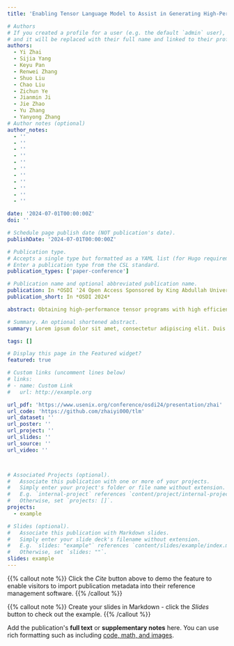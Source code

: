 ```yaml
---
title: 'Enabling Tensor Language Model to Assist in Generating High-Performance Tensor Programs for Deep Learning'

# Authors
# If you created a profile for a user (e.g. the default `admin` user), write the username (folder name) here
# and it will be replaced with their full name and linked to their profile.
authors:
  - Yi Zhai
  - Sijia Yang
  - Keyu Pan
  - Renwei Zhang
  - Shuo Liu
  - Chao Liu 
  - Zichun Ye
  - Jianmin Ji
  - Jie Zhao
  - Yu Zhang
  - Yanyong Zhang
# Author notes (optional)
author_notes:
  - ''
  - ''
  - ''
  - ''
  - ''
  - ''
  - ''
  - ''
  - ''
  - ''
  - '' 

date: '2024-07-01T00:00:00Z'
doi: ''

# Schedule page publish date (NOT publication's date).
publishDate: '2024-07-01T00:00:00Z'

# Publication type.
# Accepts a single type but formatted as a YAML list (for Hugo requirements).
# Enter a publication type from the CSL standard.
publication_types: ['paper-conference']

# Publication name and optional abbreviated publication name.
publication: In *OSDI '24 Open Access Sponsored by King Abdullah University of Science and Technology*
publication_short: In *OSDI 2024*

abstract: Obtaining high-performance tensor programs with high efficiency continues to be a substantial challenge. Approaches that favor efficiency typically limit their exploration space through heuristic constraints, which often lack generalizability. Conversely, approaches targeting high performance tend to create an expansive exploration space but employ ineffective exploration strategies.We propose a tensor program generation framework for deep learning applications. Its core idea involves maintaining an expansive space to ensure high performance while performing powerful exploration with the help of language models to generate tensor programs efficiently. We thus transform the tensor program exploration task into a language model generation task. To facilitate this, we explicitly design the language model-friendly tensor language that records decision information to represent tensor programs. During the compilation of target workloads, the tensor language model (TLM) combines knowledge from offline learning and previously made decisions to probabilistically sample the best decision in the current decision space. This approach allows more informed space exploration than random sampling commonly used in previously proposed approaches.Experimental results indicate that TLM excels in delivering both efficiency and performance. Compared to fully tuned Ansor/MetaSchedule, TLM matches their performance with a compilation speedup of 61×. Furthermore, when evaluated against Roller, with the same compilation time, TLM improves the performance by 2.25×.

# Summary. An optional shortened abstract.
summary: Lorem ipsum dolor sit amet, consectetur adipiscing elit. Duis posuere tellus ac convallis placerat. Proin tincidunt magna sed ex sollicitudin condimentum.

tags: []

# Display this page in the Featured widget?
featured: true

# Custom links (uncomment lines below)
# links:
# - name: Custom Link
#   url: http://example.org

url_pdf: 'https://www.usenix.org/conference/osdi24/presentation/zhai'
url_code: 'https://github.com/zhaiyi000/tlm'
url_dataset: ''
url_poster: ''
url_project: ''
url_slides: ''
url_source: ''
url_video: ''



# Associated Projects (optional).
#   Associate this publication with one or more of your projects.
#   Simply enter your project's folder or file name without extension.
#   E.g. `internal-project` references `content/project/internal-project/index.md`.
#   Otherwise, set `projects: []`.
projects:
  - example

# Slides (optional).
#   Associate this publication with Markdown slides.
#   Simply enter your slide deck's filename without extension.
#   E.g. `slides: "example"` references `content/slides/example/index.md`.
#   Otherwise, set `slides: ""`.
slides: example
---
```


{{% callout note %}}
Click the _Cite_ button above to demo the feature to enable visitors to import publication metadata into their reference management software.
{{% /callout %}}

{{% callout note %}}
Create your slides in Markdown - click the _Slides_ button to check out the example.
{{% /callout %}}

Add the publication's **full text** or **supplementary notes** here. You can use rich formatting such as including [code, math, and images](https://docs.hugoblox.com/content/writing-markdown-latex/).
